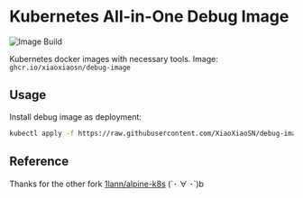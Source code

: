 # Kubernetes All-in-One Debug Image
![Image Build](https://github.com/xiaoxiaosn/debug-image/actions/workflows/build.yaml/badge.svg)

Kubernetes docker images with necessary tools.
Image: `ghcr.io/xiaoxiaosn/debug-image`

## Usage

Install debug image as deployment:
```bash
kubectl apply -f https://raw.githubusercontent.com/XiaoXiaoSN/debug-image/main/deployment.yaml
```

## Reference
Thanks for the other fork [1lann/alpine-k8s](https://github.com/1lann/alpine-k8s) (´･ ∀ ･`)b
